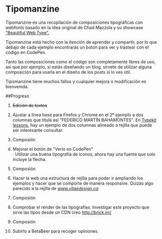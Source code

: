 Tipomanzine
===========

Tipomanzine es una recopilación de composiciones tipográficas con webfonts basado en la idea original de Chad Mazzola y su showcase <a href="http://hellohappy.org/beautiful-web-type/" target="_blank">"Beautiful Web Type".</a>


Tipomanzine está hecho con la itención de aprender y compartir, por lo que debajo de cada ejemplo encontrarás un botón para ver y trastear con el código en CodePen.

Tanto las composiciones como el código son completamente libres de uso, asi que por ejemplo, si estás diseñando un blog, sírvete de utilizar alguna composición para usarla en el diseño de los posts si lo ves útil.

Tipomanzine tiene muchos fallos y cualquier mejora o modificación es bienvenida.

##Progreso
1. ~~Edición de textos~~

5. Ajustar a línea base para Firefox y Chrome en el 2º ejemplo a dos columnas que titula así "FEDERICO MARTÍN BAHAMONTES". En <a href="http://practice.typekit.com/lesson/typography-is-how-text-looks/">Typekit lessons</a>, hay un ejemplo de dos columnas alineado a rejilla que puede ser interesante consultar.

3. Composión

4. Mejorar el botón de "Verlo en CodePen"  
· Utilizar una buena tipografía de iconos, ahora hay una fuente que solo incluye la flecha.

5. Composión

6. Hacer la web una estructura de rejilla para poder ir ampliando los ejemplos y hacer que se comporte de manera responsive. Quizás algo parecido a la rejilla de _www.vitaedesign.ca_

7. Composión

8. Comprobar el render de las tipografías. Investigar este proyecto que sirve las tipos desde un CDN creo http://brick.im/

9. Composión

10. Subirlo a BetaBeer para recoger opiniones.
